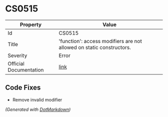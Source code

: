 # CS0515

| Property               | Value                                                                 |
| ---------------------- | --------------------------------------------------------------------- |
| Id                     | CS0515                                                                |
| Title                  | 'function': access modifiers are not allowed on static constructors\. |
| Severity               | Error                                                                 |
| Official Documentation | [link](http://docs.microsoft.com/en-us/dotnet/csharp/misc/cs0515)     |

## Code Fixes

* Remove invalid modifier

*\(Generated with [DotMarkdown](http://github.com/JosefPihrt/DotMarkdown)\)*